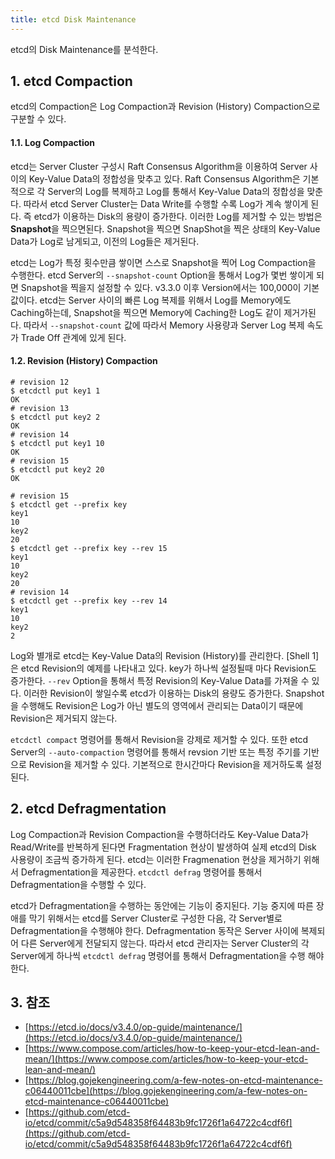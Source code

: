 ```yaml
---
title: etcd Disk Maintenance
---
```


etcd의 Disk Maintenance를 분석한다.

## 1. etcd Compaction

etcd의 Compaction은 Log Compaction과 Revision (History) Compaction으로 구분할 수 있다.

#### 1.1. Log Compaction

etcd는 Server Cluster 구성시 Raft Consensus Algorithm을 이용하여 Server 사이의 Key-Value Data의 정합성을 맞추고 있다. Raft Consensus Algorithm은 기본적으로 각 Server의 Log를 복제하고 Log를 통해서 Key-Value Data의 정합성을 맞춘다. 따라서 etcd Server Cluster는 Data Write를 수행할 수록 Log가 계속 쌓이게 된다. 즉 etcd가 이용하는 Disk의 용량이 증가한다. 이러한 Log를 제거할 수 있는 방법은 **Snapshot**을 찍으면된다. Snapshot을 찍으면 SnapShot을 찍은 상태의 Key-Value Data가 Log로 남게되고, 이전의 Log들은 제거된다.

etcd는 Log가 특정 횟수만큼 쌓이면 스스로 Snapshot을 찍어 Log Compaction을 수행한다. etcd Server의 `--snapshot-count` Option을 통해서 Log가 몇번 쌓이게 되면 Snapshot을 찍을지 설정할 수 있다. v3.3.0 이후 Version에서는 100,000이 기본값이다. etcd는 Server 사이의 빠른 Log 복제를 위해서 Log를 Memory에도 Caching하는데, Snapshot을 찍으면 Memory에 Caching한 Log도 같이 제거가된다. 따라서 `--snapshot-count` 값에 따라서 Memory 사용량과 Server Log 복제 속도가 Trade Off 관계에 있게 된다.

#### 1.2. Revision (History) Compaction

```shell {caption="[Shell 1] etcd Revision"}
# revision 12 
$ etcdctl put key1 1
OK
# revision 13
$ etcdctl put key2 2
OK
# revision 14
$ etcdctl put key1 10
OK
# revision 15
$ etcdctl put key2 20
OK

# revision 15
$ etcdctl get --prefix key
key1
10
key2
20
$ etcdctl get --prefix key --rev 15
key1
10
key2
20
# revision 14
$ etcdctl get --prefix key --rev 14
key1
10
key2
2
```

Log와 별개로 etcd는 Key-Value Data의 Revision (History)를 관리한다. [Shell 1]은 etcd Revision의 예제를 나타내고 있다. key가 하나씩 설정될때 마다 Revision도 증가한다. `--rev` Option을 통해서 특정 Revision의 Key-Value Data를 가져올 수 있다. 이러한 Revision이 쌓일수록 etcd가 이용하는 Disk의 용량도 증가한다. Snapshot을 수행해도 Revision은 Log가 아닌 별도의 영역에서 관리되는 Data이기 때문에 Revision은 제거되지 않는다.

`etcdctl compact` 명령어를 통해서 Revision을 강제로 제거할 수 있다. 또한 etcd Server의 `--auto-compaction` 명령어를 통해서 revsion 기반 또는 특정 주기를 기반으로 Revision을 제거할 수 있다. 기본적으로 한시간마다 Revision을 제거하도록 설정된다.

## 2. etcd Defragmentation

Log Compaction과 Revision Compaction을 수행하더라도 Key-Value Data가 Read/Write를 반복하게 된다면 Fragmentation 현상이 발생하여 실제 etcd의 Disk 사용량이 조금씩 증가하게 된다. etcd는 이러한 Fragmenation 현상을 제거하기 위해서 Defragmentation을 제공한다. `etcdctl defrag` 명령어를 통해서 Defragmentation을 수행할 수 있다.

etcd가 Defragmentation을 수행하는 동안에는 기능이 중지된다. 기능 중지에 따른 장애를 막기 위해서는 etcd를 Server Cluster로 구성한 다음, 각 Server별로 Defragmentation을 수행해야 한다. Defragmentation 동작은 Server 사이에 복제되어 다른 Server에게 전달되지 않는다. 따라서 etcd 관리자는 Server Cluster의 각 Server에게 하나씩 `etcdctl defrag` 명령어를 통해서 Defragmentation을 수행 해야한다.

## 3. 참조

* [https://etcd.io/docs/v3.4.0/op-guide/maintenance/](https://etcd.io/docs/v3.4.0/op-guide/maintenance/)
* [https://www.compose.com/articles/how-to-keep-your-etcd-lean-and-mean/](https://www.compose.com/articles/how-to-keep-your-etcd-lean-and-mean/)
* [https://blog.gojekengineering.com/a-few-notes-on-etcd-maintenance-c06440011cbe](https://blog.gojekengineering.com/a-few-notes-on-etcd-maintenance-c06440011cbe)
* [https://github.com/etcd-io/etcd/commit/c5a9d548358f64483b9fc1726f1a64722c4cdf6f](https://github.com/etcd-io/etcd/commit/c5a9d548358f64483b9fc1726f1a64722c4cdf6f)
